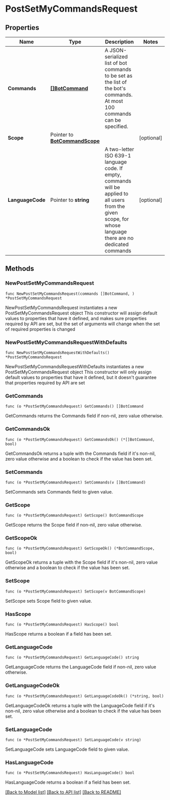 # PostSetMyCommandsRequest

## Properties

Name | Type | Description | Notes
------------ | ------------- | ------------- | -------------
**Commands** | [**[]BotCommand**](BotCommand.md) | A JSON-serialized list of bot commands to be set as the list of the bot&#39;s commands. At most 100 commands can be specified. | 
**Scope** | Pointer to [**BotCommandScope**](BotCommandScope.md) |  | [optional] 
**LanguageCode** | Pointer to **string** | A two-letter ISO 639-1 language code. If empty, commands will be applied to all users from the given scope, for whose language there are no dedicated commands | [optional] 

## Methods

### NewPostSetMyCommandsRequest

`func NewPostSetMyCommandsRequest(commands []BotCommand, ) *PostSetMyCommandsRequest`

NewPostSetMyCommandsRequest instantiates a new PostSetMyCommandsRequest object
This constructor will assign default values to properties that have it defined,
and makes sure properties required by API are set, but the set of arguments
will change when the set of required properties is changed

### NewPostSetMyCommandsRequestWithDefaults

`func NewPostSetMyCommandsRequestWithDefaults() *PostSetMyCommandsRequest`

NewPostSetMyCommandsRequestWithDefaults instantiates a new PostSetMyCommandsRequest object
This constructor will only assign default values to properties that have it defined,
but it doesn't guarantee that properties required by API are set

### GetCommands

`func (o *PostSetMyCommandsRequest) GetCommands() []BotCommand`

GetCommands returns the Commands field if non-nil, zero value otherwise.

### GetCommandsOk

`func (o *PostSetMyCommandsRequest) GetCommandsOk() (*[]BotCommand, bool)`

GetCommandsOk returns a tuple with the Commands field if it's non-nil, zero value otherwise
and a boolean to check if the value has been set.

### SetCommands

`func (o *PostSetMyCommandsRequest) SetCommands(v []BotCommand)`

SetCommands sets Commands field to given value.


### GetScope

`func (o *PostSetMyCommandsRequest) GetScope() BotCommandScope`

GetScope returns the Scope field if non-nil, zero value otherwise.

### GetScopeOk

`func (o *PostSetMyCommandsRequest) GetScopeOk() (*BotCommandScope, bool)`

GetScopeOk returns a tuple with the Scope field if it's non-nil, zero value otherwise
and a boolean to check if the value has been set.

### SetScope

`func (o *PostSetMyCommandsRequest) SetScope(v BotCommandScope)`

SetScope sets Scope field to given value.

### HasScope

`func (o *PostSetMyCommandsRequest) HasScope() bool`

HasScope returns a boolean if a field has been set.

### GetLanguageCode

`func (o *PostSetMyCommandsRequest) GetLanguageCode() string`

GetLanguageCode returns the LanguageCode field if non-nil, zero value otherwise.

### GetLanguageCodeOk

`func (o *PostSetMyCommandsRequest) GetLanguageCodeOk() (*string, bool)`

GetLanguageCodeOk returns a tuple with the LanguageCode field if it's non-nil, zero value otherwise
and a boolean to check if the value has been set.

### SetLanguageCode

`func (o *PostSetMyCommandsRequest) SetLanguageCode(v string)`

SetLanguageCode sets LanguageCode field to given value.

### HasLanguageCode

`func (o *PostSetMyCommandsRequest) HasLanguageCode() bool`

HasLanguageCode returns a boolean if a field has been set.


[[Back to Model list]](../README.md#documentation-for-models) [[Back to API list]](../README.md#documentation-for-api-endpoints) [[Back to README]](../README.md)


